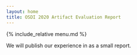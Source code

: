 ```yaml
---
layout: home
title: OSDI 2020 Artifact Evaluation Report
---
```


{% include_relative menu.md %}

We will publish our experience in as a small report.

